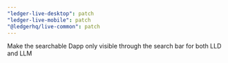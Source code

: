 ```yaml
---
"ledger-live-desktop": patch
"ledger-live-mobile": patch
"@ledgerhq/live-common": patch
---
```


Make the searchable Dapp only visible through the search bar for both LLD and LLM
